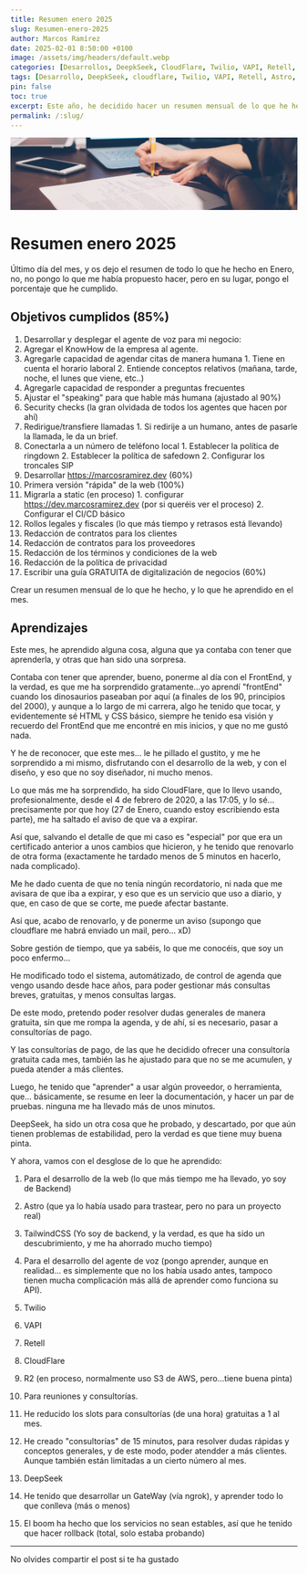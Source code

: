 ```yaml
---
title: Resumen enero 2025
slug: Resumen-enero-2025
author: Marcos Ramírez
date: 2025-02-01 8:50:00 +0100
image: /assets/img/headers/default.webp
categories: [Desarrollos, DeepkSeek, CloudFlare, Twilio, VAPI, Retell, Astro, TailwindCSS]
tags: [Desarrollo, DeepkSeek, cloudflare, Twilio, VAPI, Retell, Astro, TailwindCSS]
pin: false
toc: true
excerpt: Este año, he decidido hacer un resumen mensual de lo que he hecho, y lo que he aprendido en el mes. Aquí tienes el resumen de enero 2025.
permalink: /:slug/ 
---
```


![Post Header](/assets/img/headers/default.webp)
# Resumen enero 2025

Último día del mes, y os dejo el resumen de todo lo que he hecho en Enero, no, no pongo lo que me había propuesto hacer, pero en su lugar, pongo el porcentaje que he cumplido.

## Objetivos cumplidos (85%)

1. Desarrollar y desplegar el agente de voz para mi negocio:
  1. Agregar el KnowHow de la empresa al agente.
  2. Agregarle capacidad de agendar citas de manera humana
    1. Tiene en cuenta el horario laboral
    2. Entiende conceptos relativos (mañana, tarde, noche, el lunes que viene, etc..)
  3. Agregarle capacidad de responder a preguntas frecuentes
  4. Ajustar el "speaking" para que hable más humana (ajustado al 90%)
  5. Security checks (la gran olvidada de todos los agentes que hacen por ahí)
  6. Redirigue/transfiere llamadas
    1. Si redirije a un humano, antes de pasarle la llamada, le da un brief.
  7. Conectarla a un número de teléfono local
    1. Establecer la política de ringdown
    2. Establecer la política de safedown
    2. Configurar los troncales SIP
2. Desarrollar https://marcosramirez.dev (60%)
  1. Primera versión "rápida" de la web (100%)
  2. Migrarla a static (en proceso)
    1. configurar https://dev.marcosramirez.dev (por si queréis ver el proceso)
    2. Configurar el CI/CD básico
3. Rollos legales y fiscales (lo que más tiempo y retrasos está llevando)
  1. Redacción de contratos para los clientes
  2. Redacción de contratos para los proveedores
  3. Redacción de los términos y condiciones de la web
  4. Redacción de la política de privacidad  
4. Escribir una guía GRATUITA de digitalización de negocios (60%)  


Crear un resumen mensual de lo que he hecho, y lo que he aprendido en el mes.


## Aprendizajes 

Este mes, he aprendido alguna cosa, alguna que ya contaba con tener que aprenderla, y otras que han sido una sorpresa.

Contaba con tener que aprender, bueno, ponerme al día con el FrontEnd, y la verdad, es que me ha sorprendido gratamente...yo aprendí "frontEnd" cuando los dinosaurios paseaban por aquí (a finales de los 90, principios del 2000), y aunque a lo largo de mi carrera, algo he tenido que tocar, y evidentemente sé HTML y CSS básico, siempre he tenido esa visión y recuerdo del FrontEnd que me encontré en mis inicios, y que no me gustó nada.

Y he de reconocer, que este mes... le he pillado el gustito, y me he sorprendido a mi mismo, disfrutando con el desarrollo de la web, y con el diseño, y eso que no soy diseñador, ni mucho menos.


Lo que más me ha sorprendido, ha sido CloudFlare, que lo llevo usando, profesionalmente, desde el 4 de febrero de 2020, a las 17:05, y lo sé... precisamente por que hoy (27 de Enero, cuando estoy escribiendo esta parte), me ha saltado el aviso de que va a expirar.

Así que, salvando el detalle de que mi caso es "especial" por que era un certificado anterior a unos cambios que hicieron, y he tenido que renovarlo de otra forma (exactamente he tardado menos de 5 minutos en hacerlo, nada complicado).

Me he dado cuenta de que no tenía ningún recordatorio, ni nada que me avisara de que iba a expirar, y eso que es un servicio que uso a diario, y que, en caso de que se corte, me puede afectar bastante.

Así que, acabo de renovarlo, y de ponerme un aviso (supongo que cloudflare me habrá enviado un mail, pero... xD)

Sobre gestión de tiempo, que ya sabéis, lo que me conocéis, que soy un poco enfermo...

He modificado todo el sistema, automátizado, de control de agenda que vengo usando desde hace años, para poder gestionar más consultas breves, gratuitas, y menos consultas largas.

De este modo, pretendo poder resolver dudas generales de manera gratuita, sin que me rompa la agenda, y de ahí, si es necesario, pasar a consultorías de pago.

Y las consultorías de pago, de las que he decidido ofrecer una consultoría gratuita cada mes, también las he ajustado para que no se me acumulen, y pueda atender a más clientes.

Luego, he tenido que "aprender" a usar algún proveedor, o herramienta, que... básicamente, se resume en leer la documentación, y hacer un par de pruebas. ninguna me ha llevado más de unos minutos.

DeepSeek, ha sido un otra cosa que he probado, y descartado, por que aún tienen problemas de estabilidad, pero la verdad es que tiene muy buena pinta.

Y ahora, vamos con el desglose de lo que he aprendido:

1. Para el desarrollo de la web (lo que más tiempo me ha llevado, yo soy de Backend)
  1. Astro (que ya lo había usado para trastear, pero no para un proyecto real)
  2. TailwindCSS (Yo soy de backend, y la verdad, es que ha sido un descubrimiento, y me ha ahorrado mucho tiempo)

2. Para el desarrollo del agente de voz (pongo aprender, aunque en realidad... es simplemente que no los había usado antes, tampoco tienen mucha complicación más allá de aprender como funciona su API).
  1. Twilio
  2. VAPI 
  3. Retell

3. CloudFlare
  1. R2 (en proceso, normalmente uso S3 de AWS, pero...tiene buena pinta)

4. Para reuniones y consultorías.
  1. He reducido los slots para consultorías (de una hora) gratuitas a 1 al mes.
  2. He creado "consultorías" de 15 minutos, para resolver dudas rápidas y conceptos generales, y de este modo, poder atendder a más clientes. Aunque también están limitadas a un cierto número al mes.

5. DeepSeek
  1. He tenido que desarrollar un GateWay (vía ngrok), y aprender todo lo que conlleva (más o menos) 
  2. El boom ha hecho que los servicios no sean estables, así que he tenido que hacer rollback (total, solo estaba probando) 

***
No olvides compartir el post si te ha gustado